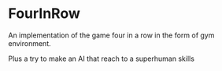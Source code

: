 # FourInRow
An implementation of the game four in a row in the form of gym environment.

Plus a try to make an AI that reach to a superhuman skills

